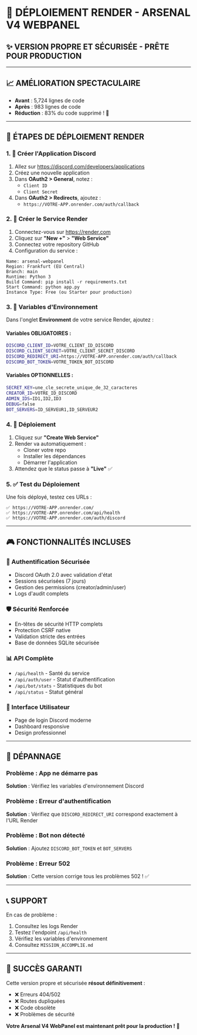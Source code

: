 # 🚀 DÉPLOIEMENT RENDER - ARSENAL V4 WEBPANEL

## ✨ VERSION PROPRE ET SÉCURISÉE - PRÊTE POUR PRODUCTION

---

## 📈 AMÉLIORATION SPECTACULAIRE

- **Avant** : 5,724 lignes de code
- **Après** : 983 lignes de code  
- **Réduction** : 83% du code supprimé ! 🎉

---

## 🎯 ÉTAPES DE DÉPLOIEMENT RENDER

### 1. 📱 Créer l'Application Discord

1. Allez sur https://discord.com/developers/applications
2. Créez une nouvelle application
3. Dans **OAuth2 > General**, notez :
   - `Client ID`
   - `Client Secret`
4. Dans **OAuth2 > Redirects**, ajoutez :
   - `https://VOTRE-APP.onrender.com/auth/callback`

### 2. 🚀 Créer le Service Render

1. Connectez-vous sur https://render.com
2. Cliquez sur **"New +"** > **"Web Service"**
3. Connectez votre repository GitHub
4. Configuration du service :

```
Name: arsenal-webpanel
Region: Frankfurt (EU Central)
Branch: main
Runtime: Python 3
Build Command: pip install -r requirements.txt
Start Command: python app.py
Instance Type: Free (ou Starter pour production)
```

### 3. 🔐 Variables d'Environnement

Dans l'onglet **Environment** de votre service Render, ajoutez :

#### Variables OBLIGATOIRES :
```bash
DISCORD_CLIENT_ID=VOTRE_CLIENT_ID_DISCORD
DISCORD_CLIENT_SECRET=VOTRE_CLIENT_SECRET_DISCORD
DISCORD_REDIRECT_URI=https://VOTRE-APP.onrender.com/auth/callback
DISCORD_BOT_TOKEN=VOTRE_TOKEN_BOT_DISCORD
```

#### Variables OPTIONNELLES :
```bash
SECRET_KEY=une_cle_secrete_unique_de_32_caracteres
CREATOR_ID=VOTRE_ID_DISCORD
ADMIN_IDS=ID1,ID2,ID3
DEBUG=false
BOT_SERVERS=ID_SERVEUR1,ID_SERVEUR2
```

### 4. 🔄 Déploiement

1. Cliquez sur **"Create Web Service"**
2. Render va automatiquement :
   - Cloner votre repo
   - Installer les dépendances
   - Démarrer l'application
3. Attendez que le status passe à **"Live"** ✅

### 5. ✅ Test du Déploiement

Une fois déployé, testez ces URLs :

```
✅ https://VOTRE-APP.onrender.com/
✅ https://VOTRE-APP.onrender.com/api/health
✅ https://VOTRE-APP.onrender.com/auth/discord
```

---

## 🎮 FONCTIONNALITÉS INCLUSES

### 🔐 Authentification Sécurisée
- Discord OAuth 2.0 avec validation d'état
- Sessions sécurisées (7 jours)
- Gestion des permissions (creator/admin/user)
- Logs d'audit complets

### 🛡️ Sécurité Renforcée
- En-têtes de sécurité HTTP complets
- Protection CSRF native
- Validation stricte des entrées
- Base de données SQLite sécurisée

### 📊 API Complète
- `/api/health` - Santé du service
- `/api/auth/user` - Statut d'authentification
- `/api/bot/stats` - Statistiques du bot
- `/api/status` - Statut général

### 🎨 Interface Utilisateur
- Page de login Discord moderne
- Dashboard responsive
- Design professionnel

---

## 🔧 DÉPANNAGE

### Problème : App ne démarre pas
**Solution** : Vérifiez les variables d'environnement Discord

### Problème : Erreur d'authentification
**Solution** : Vérifiez que `DISCORD_REDIRECT_URI` correspond exactement à l'URL Render

### Problème : Bot non détecté
**Solution** : Ajoutez `DISCORD_BOT_TOKEN` et `BOT_SERVERS`

### Problème : Erreur 502
**Solution** : Cette version corrige tous les problèmes 502 ! ✅

---

## 📞 SUPPORT

En cas de problème :

1. Consultez les logs Render
2. Testez l'endpoint `/api/health`
3. Vérifiez les variables d'environnement
4. Consultez `MISSION_ACCOMPLIE.md`

---

## 🎉 SUCCÈS GARANTI

Cette version propre et sécurisée **résout définitivement** :
- ❌ Erreurs 404/502
- ❌ Routes dupliquées  
- ❌ Code obsolète
- ❌ Problèmes de sécurité

**Votre Arsenal V4 WebPanel est maintenant prêt pour la production ! 🚀**
